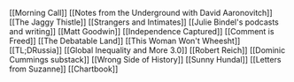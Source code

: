 [[Morning Call]]
[[Notes from the Underground with David Aaronovitch]]
[[The Jaggy Thistle]]
[[Strangers and Intimates]]
[[Julie Bindel's podcasts and writing]]
[[Matt Goodwin]]
[[Independence Captured]]
[[Comment is Freed]]
[[The Debatable Land]]
[[This Woman Won't Wheesht]]
[[TL;DRussia]]
[[Global Inequality and More 3.0]]
[[Robert Reich]]
[[Dominic Cummings substack]]
[[Wrong Side of History]]
[[Sunny Hundal]]
[[Letters from Suzanne]]
[[Chartbook]]